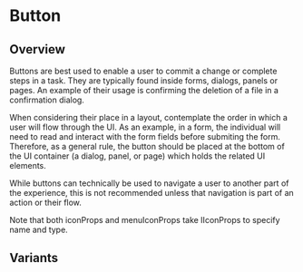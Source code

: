 # Button

## Overview

Buttons are best used to enable a user to commit a change or complete steps in a
task. They are typically found inside forms, dialogs, panels or pages. An
example of their usage is confirming the deletion of a file in a confirmation
dialog.

When considering their place in a layout, contemplate the order in which a user
will flow through the UI. As an example, in a form, the individual will need to
read and interact with the form fields before submiting the form. Therefore, as
a general rule, the button should be placed at the bottom of the UI container (a
dialog, panel, or page) which holds the related UI elements.

While buttons can technically be used to navigate a user to another part of the
experience, this is not recommended unless that navigation is part of an action
or their flow.

Note that both iconProps and menuIconProps take IIconProps to specify name and
type.

## Variants

<page-button />